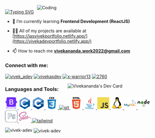 <img align="right" alt="Coding" width="400" src="https://cdn.dribbble.com/users/2131993/screenshots/4948736/thoughtworks-gif_dribbble.gif">


[![Typing SVG](https://readme-typing-svg.demolab.com?font=Fira+Code&weight=500&size=32&pause=1000&color=16A34A&width=435&lines=Front-end+Developer;Full-stack+enthusiast;Always+learning)](https://git.io/typing-svg)
  <!-- ![Header](./github-header-image.png)  -->

<!-- <h3 align="center">A beginner Frontend developer</h3> -->

<!-- - 🔭 I’m currently working on Frontend -->

- 🌱 I’m currently learning __Frontend Development (ReactJS)__

- 👨‍💻 All of my projects are available at [https://iasvivekportfolio.netlify.app/](https://vivekadevportfolio.netlify.app/)

- 📫 How to reach me **vivekananda.work2022@gmail.com**
  

<h3 align="left">Connect with me:</h3>
<p align="left">
<a href="https://twitter.com/vivek_adev" target="blank"><img align="center" src="https://raw.githubusercontent.com/rahuldkjain/github-profile-readme-generator/master/src/images/icons/Social/twitter.svg" alt="vivek_adev" height="30" width="40" /></a>
<a href="https://linkedin.com/in/vivekasdev" target="blank"><img align="center" src="https://raw.githubusercontent.com/rahuldkjain/github-profile-readme-generator/master/src/images/icons/Social/linked-in-alt.svg" alt="vivekasdev" height="30" width="40" /></a>
<a href="https://www.leetcode.com/x-warrior13" target="blank"><img align="center" src="https://raw.githubusercontent.com/rahuldkjain/github-profile-readme-generator/master/src/images/icons/Social/leet-code.svg" alt="x-warrior13" height="30" width="40" /></a>
<a href="https://discord.gg/2760" target="blank"><img align="center" src="https://raw.githubusercontent.com/rahuldkjain/github-profile-readme-generator/master/src/images/icons/Social/discord.svg" alt="2760" height="30" width="40" /></a>
</p>
<a href="https://app.daily.dev/Vivek-aDev"><img align="right" src="https://api.daily.dev/devcards/841a58df01c64de4845dd7002d82bc78.png?r=bws" width="300" alt="Vivekananda's Dev Card"/></a>


<h3 align="left">Languages and Tools:</h3>
<p align="left"> <a href="https://getbootstrap.com" target="_blank" rel="noreferrer"> <img src="https://raw.githubusercontent.com/devicons/devicon/master/icons/bootstrap/bootstrap-plain-wordmark.svg" alt="bootstrap" width="40" height="40"/> </a> <a href="https://www.cprogramming.com/" target="_blank" rel="noreferrer"> <img src="https://raw.githubusercontent.com/devicons/devicon/master/icons/c/c-original.svg" alt="c" width="40" height="40"/> </a> <a href="https://www.w3schools.com/cpp/" target="_blank" rel="noreferrer"> <img src="https://raw.githubusercontent.com/devicons/devicon/master/icons/cplusplus/cplusplus-original.svg" alt="cplusplus" width="40" height="40"/> </a> <a href="https://www.w3schools.com/css/" target="_blank" rel="noreferrer"> <img src="https://raw.githubusercontent.com/devicons/devicon/master/icons/css3/css3-original-wordmark.svg" alt="css3" width="40" height="40"/> </a> <a href="https://git-scm.com/" target="_blank" rel="noreferrer"> <img src="https://www.vectorlogo.zone/logos/git-scm/git-scm-icon.svg" alt="git" width="40" height="40"/> </a> <a href="https://www.w3.org/html/" target="_blank" rel="noreferrer"> <img src="https://raw.githubusercontent.com/devicons/devicon/master/icons/html5/html5-original-wordmark.svg" alt="html5" width="40" height="40"/> </a> <a href="https://www.java.com" target="_blank" rel="noreferrer"> <img src="https://raw.githubusercontent.com/devicons/devicon/master/icons/java/java-original.svg" alt="java" width="40" height="40"/> </a> <a href="https://developer.mozilla.org/en-US/docs/Web/JavaScript" target="_blank" rel="noreferrer"> <img src="https://raw.githubusercontent.com/devicons/devicon/master/icons/javascript/javascript-original.svg" alt="javascript" width="40" height="40"/> </a> <a href="https://www.linux.org/" target="_blank" rel="noreferrer"> <img src="https://raw.githubusercontent.com/devicons/devicon/master/icons/linux/linux-original.svg" alt="linux" width="40" height="40"/> </a> <a href="https://www.mysql.com/" target="_blank" rel="noreferrer"> <img src="https://raw.githubusercontent.com/devicons/devicon/master/icons/mysql/mysql-original-wordmark.svg" alt="mysql" width="40" height="40"/> </a> <a href="https://nodejs.org" target="_blank" rel="noreferrer"> <img src="https://raw.githubusercontent.com/devicons/devicon/master/icons/nodejs/nodejs-original-wordmark.svg" alt="nodejs" width="40" height="40"/> </a> <a href="https://www.photoshop.com/en" target="_blank" rel="noreferrer"> <img src="https://raw.githubusercontent.com/devicons/devicon/master/icons/photoshop/photoshop-line.svg" alt="photoshop" width="40" height="40"/> </a> <a href="https://sass-lang.com" target="_blank" rel="noreferrer"> <img src="https://raw.githubusercontent.com/devicons/devicon/master/icons/sass/sass-original.svg" alt="sass" width="40" height="40"/> </a> <a href="https://tailwindcss.com/" target="_blank" rel="noreferrer"> <img src="https://www.vectorlogo.zone/logos/tailwindcss/tailwindcss-icon.svg" alt="tailwind" width="40" height="40"/> </a> </p>

<p><img align="left" src="https://github-readme-stats.vercel.app/api/top-langs?username=vivek-adev&show_icons=true&locale=en&layout=compact" alt="vivek-adev" /></p>

<p>&nbsp;<img align="center" src="https://github-readme-stats.vercel.app/api?username=vivek-adev&show_icons=true&locale=en" alt="vivek-adev" /></p>

